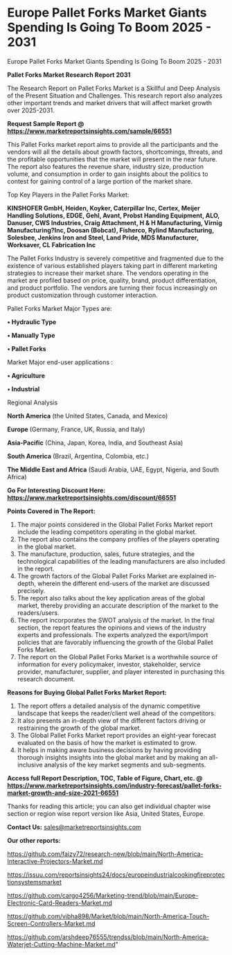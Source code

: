 # Europe Pallet Forks Market Giants Spending Is Going To Boom 2025 - 2031
Europe Pallet Forks Market Giants Spending Is Going To Boom 2025 - 2031

<strong>Pallet Forks Market Research Report 2031</strong>

The Research Report on Pallet Forks Market is a Skillful and Deep Analysis of the Present Situation and Challenges. This research report also analyzes other important trends and market drivers that will affect market growth over 2025-2031.

<strong>Request Sample Report @ <a href=https://www.marketreportsinsights.com/sample/66551>https://www.marketreportsinsights.com/sample/66551</a></strong>

This Pallet Forks market report aims to provide all the participants and the vendors will all the details about growth factors, shortcomings, threats, and the profitable opportunities that the market will present in the near future. The report also features the revenue share, industry size, production volume, and consumption in order to gain insights about the politics to contest for gaining control of a large portion of the market share.

Top Key Players in the Pallet Forks Market:

<strong>KINSHOFER GmbH, Heiden, Koyker, Caterpillar Inc, Certex, Meijer Handling Solutions, EDGE, Gehl, Avant, Probst Handing Equipment, ALO, Danuser, CWS Industries, Craig Attachment, H & H Manufacturing, Virnig Manufacturing?Inc, Doosan (Bobcat), Fisherco, Rylind Manufacturing, Solesbee, Jenkins Iron and Steel, Land Pride, MDS Manufacturer, Worksaver, CL Fabrication Inc</strong>

The Pallet Forks Industry is severely competitive and fragmented due to the existence of various established players taking part in different marketing strategies to increase their market share. The vendors operating in the market are profiled based on price, quality, brand, product differentiation, and product portfolio. The vendors are turning their focus increasingly on product customization through customer interaction.

Pallet Forks Market Major Types are:

<strong>• Hydraulic Type

• Manually Type

• Pallet Forks</strong>

Market Major end-user applications :

<strong>• Agriculture

• Industrial</strong>

Regional Analysis

</u><strong><b>North America</b></strong> (the United States, Canada, and Mexico)

<strong><b>Europe </b></strong>(Germany, France, UK, Russia, and Italy)

<strong><b>Asia-Pacific</b></strong> (China, Japan, Korea, India, and Southeast Asia)

<strong><b>South America</b></strong> (Brazil, Argentina, Colombia, etc.)

<strong><b>The Middle East and Africa</b></strong> (Saudi Arabia, UAE, Egypt, Nigeria, and South Africa)

<strong>Go For Interesting Discount Here: <a href=https://www.marketreportsinsights.com/discount/66551>https://www.marketreportsinsights.com/discount/66551</a></strong>

<strong>Points Covered in The Report:</strong>
<ol>
  <li>The major points considered in the Global Pallet Forks Market report include the leading competitors operating in the global market.</li>
  <li>The report also contains the company profiles of the players operating in the global market.</li>
  <li>The manufacture, production, sales, future strategies, and the technological capabilities of the leading manufacturers are also included in the report.</li>
  <li>The growth factors of the Global Pallet Forks Market are explained in-depth, wherein the different end-users of the market are discussed precisely.</li>
  <li>The report also talks about the key application areas of the global market, thereby providing an accurate description of the market to the readers/users.</li>
  <li>The report incorporates the SWOT analysis of the market. In the final section, the report features the opinions and views of the industry experts and professionals. The experts analyzed the export/import policies that are favorably influencing the growth of the Global Pallet Forks Market.</li>
  <li>The report on the Global Pallet Forks Market is a worthwhile source of information for every policymaker, investor, stakeholder, service provider, manufacturer, supplier, and player interested in purchasing this research document.</li>
</ol>
<strong>Reasons for Buying Global Pallet Forks Market Report:</strong>

<ol>
  <li>The report offers a detailed analysis of the dynamic competitive landscape that keeps the reader/client well ahead of the competitors.</li>
  <li>It also presents an in-depth view of the different factors driving or restraining the growth of the global market.</li>
  <li>The Global Pallet Forks Market report provides an eight-year forecast evaluated on the basis of how the market is estimated to grow.</li>
  <li>It helps in making aware business decisions by having providing thorough insights insights into the global market and by making an all-inclusive analysis of the key market segments and sub-segments.</li>
</ol>
<strong>Access full Report Description, TOC, Table of Figure, Chart, etc. @ <a href=https://www.marketreportsinsights.com/industry-forecast/pallet-forks-market-growth-and-size-2021-66551>https://www.marketreportsinsights.com/industry-forecast/pallet-forks-market-growth-and-size-2021-66551</a></strong>


Thanks for reading this article; you can also get individual chapter wise section or region wise report version like Asia, United States, Europe.

<strong>Contact Us:</strong>
sales@marketreportsinsights.com

<strong>Our other reports:</strong>

<a href=https://github.com/faizy72/research-new/blob/main/North-America-Interactive-Projectors-Market.md>https://github.com/faizy72/research-new/blob/main/North-America-Interactive-Projectors-Market.md</a>

<a href=https://issuu.com/reportsinsights24/docs/europeindustrialcookingfireprotectionsystemsmarket>https://issuu.com/reportsinsights24/docs/europeindustrialcookingfireprotectionsystemsmarket</a>

<a href=https://github.com/cargo4256/Marketing-trend/blob/main/Europe-Electronic-Card-Readers-Market.md>https://github.com/cargo4256/Marketing-trend/blob/main/Europe-Electronic-Card-Readers-Market.md</a>

<a href=https://github.com/vibha898/Market/blob/main/North-America-Touch-Screen-Controllers-Market.md>https://github.com/vibha898/Market/blob/main/North-America-Touch-Screen-Controllers-Market.md</a>

<a href=https://github.com/arshdeep76555/trendss/blob/main/North-America-Waterjet-Cutting-Machine-Market.md>https://github.com/arshdeep76555/trendss/blob/main/North-America-Waterjet-Cutting-Machine-Market.md</a>"
